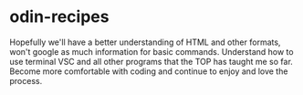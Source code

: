 # odin-recipes
Hopefully we'll have a better understanding of HTML and other formats, won't google as much information for basic commands. Understand how to use terminal VSC and all other programs that the TOP has taught me so far. Become more comfortable with coding and continue to enjoy and love the process.
